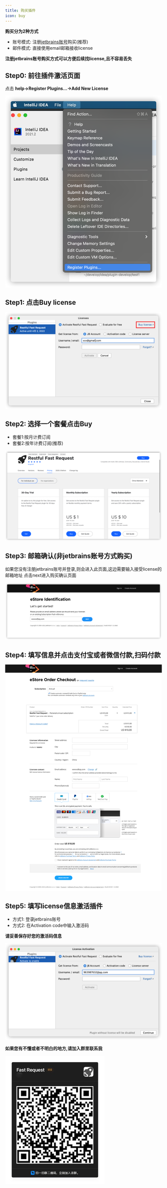 ```yaml
---
title: 购买插件
icon: buy
---
```


**购买分为2种方式**
* 账号模式: 注册[jetbrains账号](https://account.jetbrains.com/licenses)购买(推荐)
* 邮件模式: 直接使用email邮箱接收license

**注册jetbrains账号购买方式可以方便后续找license,且不容易丢失**
## Step0: 前往插件激活页面
点击 **help->Register Plugins...->Add New License**

![](../.vuepress/public/img/buy/step0.png)

## Step1: 点击Buy license
![](../.vuepress/public/img/buy/step1.png)

## Step2: 选择一个套餐点击Buy
* 套餐1:按月计费订阅
* 套餐2:按年计费订阅(推荐)

![](../.vuepress/public/img/buy/step2.png)

## Step3: 邮箱确认(非jetbrains账号方式购买)
如果您没有注册jetbrains账号并登录,则会进入此页面,这边需要输入接受license的邮箱地址
点击next进入购买确认页面

![](../.vuepress/public/img/buy/step3.png)

## Step4: 填写信息并点击支付宝或者微信付款,扫码付款

![](../.vuepress/public/img/buy/step4.png)

## Step5: 填写license信息激活插件


* 方式1: 登录jetbrains账号
* 方式2: 在Activation code中输入激活码

**请妥善保存好您的激活码信息**

![](../.vuepress/public/img/buy/step5.png)

**如果您有不懂或者不明白的地方,请加入群里联系我**

![](../.vuepress/public/img/dingding.jpg)